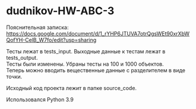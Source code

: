 # dudnikov-HW-ABC-3
Пояснительная записка: https://docs.google.com/document/d/1_rYHP6JTUVA7otrQgsWEt90xrXbWQofYH-CelB_W7fo/edit?usp=sharing

Тесты лежат в tests_input. Выходные данные к тестам лежат в tests_output.  
Тесты были изменены. Убраны тесты на 100 и 1000 объектов.  
Теперь можно вводить вещественные данные с разделителем в виде точки.

Исходный код проекта лежит в папке source_code.

Использовался Python 3.9
